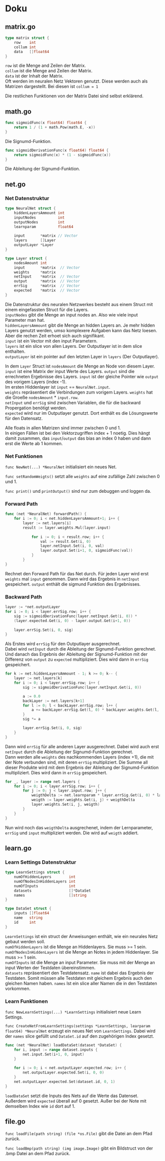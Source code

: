 # Doku

## matrix.go

```go
type matrix struct {
	row    int
	collum int
	data   []float64
}
```

`row` ist die Menge and Zeilen der Matrix.  
`collum` ist die Menge and Zeilen der Matrix.  
`data` ist der Inhalt der Matrix.  
Oft werden im neuralen Netz Vektoren genutzt. Diese werden auch als Matrizen dargestellt. Bei diesen ist `collum = 1` 

Die restlichen Funktionen von der Matrix Datei sind selbst erklärend.

## math.go

```go
func sigmoidFunc(x float64) float64 {
	return 1 / (1 + math.Pow(math.E, -x))
}
```
Die Signumd-Funktion.

```go
func sigmoidDerivationFunc(x float64) float64 {
	return sigmoidFunc(x) * (1 - sigmoidFunc(x))
}
```
Die Ableitung der Signumd-Funktion.

## net.go
### Net Datenstruktur

```go
type NeuralNet struct {
    hiddenLayersAmmount int
    inputNodes          int
    outputNodes         int
    learnparam          float64
    
    input       *matrix // Vector
    layers      []Layer
    outputLayer *Layer
}

type Layer struct {
    nodesAmount int
    input       *matrix  // Vector
    weights     *matrix 
    netInput    *matrix  // Vector
    output      *matrix  // Vector
    errSig      *matrix  // Vector
    expected    *matrix  // Vector
}
```

Die Datenstruktur des neuralen Netzwerkes besteht aus einem Struct mit einem eingefassten Struct für die Layers.  
`inputNodes` gibt die Menge an input nodes an. Also wie viele input Parameter man hat.  
`hiddenLayersAmmount` gibt die Menge an hidden Layers an.
Je mehr hidden Layers genutzt werden, umso komplexere Aufgaben kann das Netz loesen.  
Aber die rechen Zeit erhoet sich auch signifikant.  
`input` ist ein Vector mit den input Parametern.  
`layers` ist ein slice von allen Layers. Der Outputlayer ist in dem slice enthalten.  
`outputLayer` ist ein pointer auf den letzten Layer in `layers` (Der Outputlayer).  

In dem `Layer` Struct ist `nodesAmount` die Menge an Node von diesem Layer.  
`input` ist eine Matrix der input Werte des Layers.
`output` sind die errechneten Ergebnisse des Layers.
`input` ist der gleiche Pointer wie `output` des vorigem Layers (index -1).  
Im ersten Hiddenlayer ist `input` == `NeuralNet.input`.  
`weights` repräsentiert die Verbindungen zum vorigem Layers.
`weights` hat die Groeße `nodesAmount` * `input.row`.  
`netInput` und `errSig` sind zwischen Variablen, die für die backward Propergation benötigt werden.  
`expected` wird nur im Outputlayer genutzt. Dort enthält es die Lösungswerte für den Datensatz.

Alle floats in allen Matrizen sind immer zwischen 0 und 1.  
In einigen Fällen ist bei den Vektorzugriffen index + 1 noetig. 
Dies hängt damit zusammen, das `input`/`output` das bias an index 0 haben und dann erst die Werte ab 1 kommen.

### Net Funktionen

`func NewNet(...) *NeuralNet` initialisiert ein neues Net.

`func setRandomWeigts()` setzt alle `weights` auf eine zufällige Zahl zwischen 0 und 1.

`func print()` und `printOutput()` sind nur zum debuggen und loggen da.

### Forward Path

```go
func (net *NeuralNet) forwardPath() {
    for i := 0; i < net.hiddenLayersAmmount+1; i++ {
        layer := net.layers[i]
        result := layer.weights.Mul(layer.input)
    
            for i := 0; i < result.row; i++ {
                val := result.Get(i, 0)
                layer.netInput.Set(i, 0, val)
                layer.output.Set(i+1, 0, sigmoidFunc(val))
            }
        }
}
```
Rechnet den Forward Path für das Net durch.
Für jeden Layer wird erst `weights` mal `input` genommen.
Dann wird das Ergebnis in `netInput` gespeichert.
`output` enthält die sigmund Funktion des Ergebnisses.

### Backward Path

```go
layer := *net.outputLayer
for i := 0; i < layer.errSig.row; i++ {
    sig := sigmoidDerivationFunc(layer.netInput.Get(i, 0)) *
    (layer.expected.Get(i, 0) - layer.output.Get(i+1, 0))
    
    layer.errSig.Set(i, 0, sig)
}
```

Als Erstes wird `errSig` für den Outputlayer ausgerechnet.  
Dabei wird `netInput` durch die Ableitung der Signumd-Funktion gerechnet.  
Und danach das Ergebnis der Ableitung der Signumd-Funktion mit der Differenz von `output` zu `expected` multipliziert.
Dies wird dann in `errSig` gespeichert.

```go
for k := net.hiddenLayersAmmount - 1; k >= 0; k-- {
    layer := net.layers[k]
    for i := 0; i < layer.errSig.row; i++ {
        sig := sigmoidDerivationFunc(layer.netInput.Get(i, 0))

        a := 0.0
        backLayer := net.layers[k+1]
        for l := 0; l < backLayer.errSig.row; l++ {
            a += backLayer.errSig.Get(l, 0) * backLayer.weights.Get(l, i+1)
        }
        sig *= a

        layer.errSig.Set(i, 0, sig)
    }
}
```

Dann wird `errSig` für alle anderen Layer ausgerechnet.
Dabei wird auch erst `netInput` durch die Ableitung der Signumd-Funktion gerechnet.  
Dann werden alle `weights` des nachkommenden Layers (index +1), die mit der Note verbunden sind, 
mit deren `errSig` multipliziert.
Die Summe all dieser Produkte wird mit dem Ergebnis der Ableitung der Signumd-Funktion multipliziert.
Dies wird dann in `errSig` gespeichert.

```go
for _, layer := range net.layers {
    for i := 0; i < layer.errSig.row; i++ {
        for j := 0; j < layer.input.row; j++ {
            weigthDelta := net.learnparam * layer.errSig.Get(i, 0) * layer.input.Get(j, 0)
            weigth := layer.weights.Get(i, j) + weigthDelta
            layer.weights.Set(i, j, weigth)
        }
    }
}
```

Nun wird noch das `weigthDelta` ausgrechenet, indem der Lernparameter, `errSig` und `input` multipliziert werden.
Die wird auf `weigth` addiert.


## learn.go

### Learn Settings Datenstruktur
```go
type LearnSettings struct {
    numOfHiddenLayers        int
    numOfNodesInHiddenLayers int
    numOfInputs              int
    datasets                 []*DataSet
    names                    []string
}

type DataSet struct {
    inputs []float64
    name   string
    id     int
}
```

`LearnSettings` ist ein struct der Anweisungen enthält, wie ein neurales Netz gebaut werden soll.  
`numOfHiddenLayers` ist die Menge an Hiddenlayers. Sie muss >= 1 sein.  
`numOfNodesInHiddenLayers` ist die Menge an Notes in jedem Hiddenlayer. Sie muss >= 1 sein.  
`numOfInputs` ist die Menge an input Parameter.
Sie muss mit der Menge an input Werten der Testdaten übereinstimmen.  
`datasets` repräsentiert den Testdatensatz. `name` ist dabei das Ergebnis der Testdaten. 
Somit müssen alle Testdaten mit gleichem Ergebnis auch den gleichen Namen haben.
`names` Ist ein slice aller Namen die in den Testdaten vorkommen.

### Learn Funktionen
`func NewLearnSettings(...) *LearnSettings` initialisiert neue Learn Settings.

`func CreateNetFromLearnSettings(settings *LearnSettings, learparam float64) *NeuralNet` 
erzeugt ein neues Net von `LearnSettings`. 
Dabei wird der `names` slice gefüllt und `DataSet.id` auf den zugehörigen Index gesetzt.

```go
func (net *NeuralNet) loadDataSet(dataset *DataSet) {
    for i, input := range dataset.inputs {
        net.input.Set(i+1, 0, input)
    }
    
    for i := 0; i < net.outputLayer.expected.row; i++ {
        net.outputLayer.expected.Set(i, 0, 0)
    }
    net.outputLayer.expected.Set(dataset.id, 0, 1)
}
```
`loadDataSet` setzt die Inputs des Nets auf die Werte das Datenset. 
Außerdem wird `expected` überall auf 0 gesetzt. Außer bei der Note mit demselben Index wie `id` dort auf 1. 
 
## file.go

`func loadFile(path string) (file *os.File)` gibt die Datei an dem Pfad zurück.

`func loadBmp(path string) (img image.Image)` gibt ein Bildstruct von der .bmp Datei an dem Pfad zurück.

